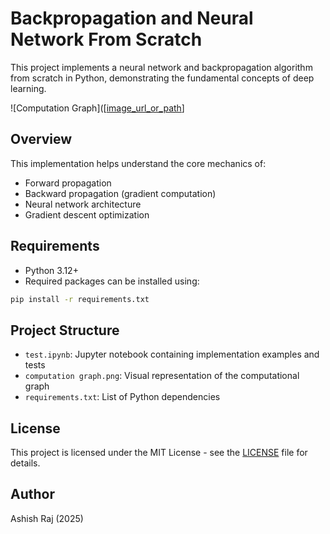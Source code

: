 # Backpropagation and Neural Network From Scratch

This project implements a neural network and backpropagation algorithm from scratch in Python, demonstrating the fundamental concepts of deep learning.

![Computation Graph]([[image_url_or_path](https://github.com/AshishRaj04/backpropagation-and-neural-network-implementation-from-scratch/blob/main/computation%20graph.png)]


## Overview

This implementation helps understand the core mechanics of:
- Forward propagation
- Backward propagation (gradient computation)
- Neural network architecture
- Gradient descent optimization

## Requirements

- Python 3.12+
- Required packages can be installed using:
```bash
pip install -r requirements.txt
```

## Project Structure

- `test.ipynb`: Jupyter notebook containing implementation examples and tests
- `computation graph.png`: Visual representation of the computational graph
- `requirements.txt`: List of Python dependencies

## License

This project is licensed under the MIT License - see the [LICENSE](LICENSE) file for details.

## Author

Ashish Raj (2025)
